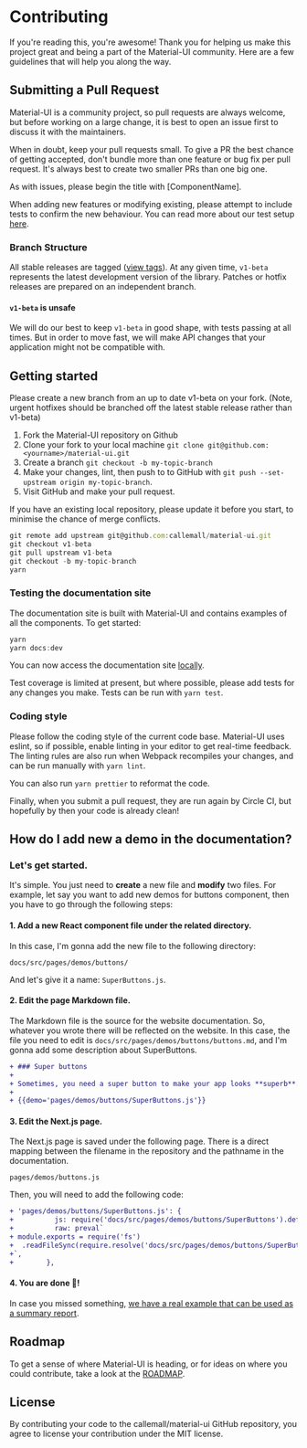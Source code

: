 # Contributing

If you're reading this, you're awesome! Thank you for helping us make this project great and being a part of the Material-UI community. Here are a few guidelines that will help you along the way.

## Submitting a Pull Request

Material-UI is a community project, so pull requests are always welcome, but before working on a large change, it is best to open an issue first to discuss it with the maintainers.

When in doubt, keep your pull requests small. To give a PR the best chance of getting accepted, don't bundle more than one feature or bug fix per pull request. It's always best to create two smaller PRs than one big one.

As with issues, please begin the title with [ComponentName].

When adding new features or modifying existing, please attempt to include tests to confirm the new behaviour. You can read more about our test setup [here](https://github.com/callemall/material-ui/blob/v1-beta/test/README.md).

### Branch Structure

All stable releases are tagged ([view tags](https://github.com/callemall/material-ui/tags)). At any given time, `v1-beta` represents the latest development version of the library.
Patches or hotfix releases are prepared on an independent branch.

#### `v1-beta` is unsafe

We will do our best to keep `v1-beta` in good shape, with tests passing at all times. But in order to move fast, we will make API changes that your application might not be compatible with.

## Getting started

Please create a new branch from an up to date v1-beta on your fork. (Note, urgent hotfixes should be branched off the latest stable release rather than v1-beta)

1. Fork the Material-UI repository on Github
2. Clone your fork to your local machine `git clone git@github.com:<yourname>/material-ui.git`
3. Create a branch `git checkout -b my-topic-branch`
4. Make your changes, lint, then push to to GitHub with `git push --set-upstream origin my-topic-branch`.
5. Visit GitHub and make your pull request.

If you have an existing local repository, please update it before you start, to minimise the chance of merge conflicts.
```js
git remote add upstream git@github.com:callemall/material-ui.git
git checkout v1-beta
git pull upstream v1-beta
git checkout -b my-topic-branch
yarn
```

### Testing the documentation site

The documentation site is built with Material-UI and contains examples of all the components.
To get started:
```js
yarn
yarn docs:dev
```
You can now access the documentation site [locally](http://localhost:3000).

Test coverage is limited at present, but where possible, please add tests for any changes you make. Tests can be run with `yarn test`.

### Coding style

Please follow the coding style of the current code base. Material-UI uses eslint, so if possible, enable linting in your editor to get real-time feedback. The linting rules are also run when Webpack recompiles your changes, and can be run manually with `yarn lint`.

You can also run `yarn prettier` to reformat the code.

Finally, when you submit a pull request, they are run again by Circle CI, but hopefully by then your code is already clean!

## How do I add new a demo in the documentation?

### Let's get started.

It's simple. You just need to **create** a new file and **modify** two files.
For example, let say you want to add new demos for buttons component, then you have to go through the following steps:

#### 1. Add a new React component file under the related directory.

In this case, I'm gonna add the new file to the following directory:
```
docs/src/pages/demos/buttons/
```
And let's give it a name: `SuperButtons.js`.

#### 2. Edit the page Markdown file.

The Markdown file is the source for the website documentation. So, whatever you wrote there will be reflected on the website.
In this case, the file you need to edit is `docs/src/pages/demos/buttons/buttons.md`, and I'm gonna add some description about SuperButtons.

```diff
+ ### Super buttons
+
+ Sometimes, you need a super button to make your app looks **superb**. Yea ...
+
+ {{demo='pages/demos/buttons/SuperButtons.js'}}
```

#### 3. Edit the Next.js page.

The Next.js page is saved under the following page.
There is a direct mapping between the filename in the repository and the pathname in the documentation.

```
pages/demos/buttons.js
```

Then, you will need to add the following code:
```diff
+ 'pages/demos/buttons/SuperButtons.js': {
+          js: require('docs/src/pages/demos/buttons/SuperButtons').default,
+          raw: preval`
+ module.exports = require('fs')
+  .readFileSync(require.resolve('docs/src/pages/demos/buttons/SuperButtons'), 'utf8')
+`,
+        },
```

#### 4. You are done 🎉!

In case you missed something, [we have a real example that can be used as a summary report]((https://github.com/callemall/material-ui/pull/8922/files)).

## Roadmap

To get a sense of where Material-UI is heading, or for ideas on where you could contribute, take a look at the [ROADMAP](https://github.com/callemall/material-ui/blob/v1-beta/ROADMAP.md).

## License

By contributing your code to the callemall/material-ui GitHub repository, you agree to license your contribution under the MIT license.
